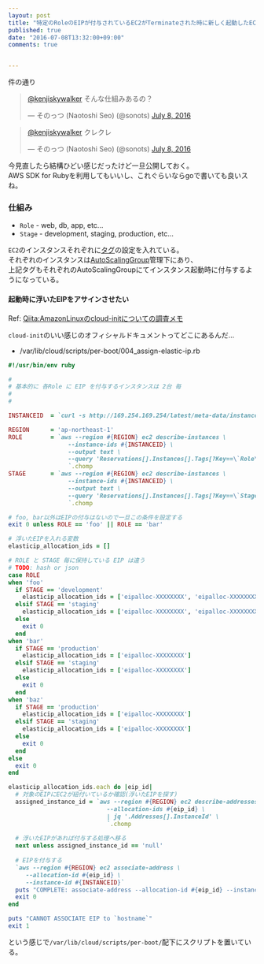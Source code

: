 ```yaml
---
layout: post
title: "特定のRoleのEIPが付与されているEC2がTerminateされた時に新しく起動したEC2に浮いたEIPを付与させるスクリプト"
published: true
date: "2016-07-08T13:32:00+09:00"
comments: true


---
```


件の通り

<blockquote class="twitter-tweet" data-lang="en"><p lang="ja" dir="ltr"><a href="https://twitter.com/kenjiskywalker">@kenjiskywalker</a> そんな仕組みあるの？</p>&mdash; そのっつ (Naotoshi Seo) (@sonots) <a href="https://twitter.com/sonots/status/751219867785711616">July 8, 2016</a></blockquote> <script async src="//platform.twitter.com/widgets.js" charset="utf-8"></script>

<blockquote class="twitter-tweet" data-lang="en"><p lang="ja" dir="ltr"><a href="https://twitter.com/kenjiskywalker">@kenjiskywalker</a> クレクレ</p>&mdash; そのっつ (Naotoshi Seo) (@sonots) <a href="https://twitter.com/sonots/status/751220071335235585">July 8, 2016</a></blockquote> <script async src="//platform.twitter.com/widgets.js" charset="utf-8"></script>

今見直したら結構ひどい感じだったけど一旦公開しておく。  
AWS SDK for Rubyを利用してもいいし、これぐらいならgoで書いても良いスね。  

### 仕組み

- `Role`  - web, db, app, etc...
- `Stage` - development, staging, production, etc...

`EC2`のインスタンスそれぞれに[タグ](http://docs.aws.amazon.com/ja_jp/AWSEC2/latest/UserGuide/Using_Tags.html)の設定を入れている。  
それぞれのインスタンスは[AutoScalingGroup](http://docs.aws.amazon.com/ja_jp/AutoScaling/latest/DeveloperGuide/WhatIsAutoScaling.html)管理下にあり、  
上記タグもそれぞれのAutoScalingGroupにてインスタンス起動時に付与するようになっている。

#### 起動時に浮いたEIPをアサインさせたい

Ref: [Qiita:AmazonLinuxのcloud-initについての調査メモ](http://qiita.com/toshihirock/items/81d6612511f0d1f5db77)  

`cloud-init`のいい感じのオフィシャルドキュメントってどこにあるんだ...

- /var/lib/cloud/scripts/per-boot/004_assign-elastic-ip.rb

```rb
#!/usr/bin/env ruby

#
# 基本的に 各Role に EIP を付与するインスタンスは 2台 毎
# 
#

INSTANCEID  = `curl -s http://169.254.169.254/latest/meta-data/instance-id/`

REGION      = 'ap-northeast-1'
ROLE        = `aws --region #{REGION} ec2 describe-instances \
                 --instance-ids #{INSTANCEID} \
                 --output text \
                 --query 'Reservations[].Instances[].Tags[?Key==\`Role\`].[Value]' \
                 `.chomp
STAGE       = `aws --region #{REGION} ec2 describe-instances \
                 --instance-ids #{INSTANCEID} \
                 --output text \
                 --query 'Reservations[].Instances[].Tags[?Key==\`Stage\`].[Value]' \
                 `.chomp

# foo, bar以外はEIPの付与はないので一旦この条件を設定する
exit 0 unless ROLE == 'foo' || ROLE == 'bar'

# 浮いたEIPを入れる変数
elasticip_allocation_ids = []

# ROLE と STAGE 毎に保持している EIP は違う
# TODO: hash or json
case ROLE
when 'foo'
  if STAGE == 'development'
    elasticip_allocation_ids = ['eipalloc-XXXXXXXX', 'eipalloc-XXXXXXXX']
  elsif STAGE == 'staging'
    elasticip_allocation_ids = ['eipalloc-XXXXXXXX', 'eipalloc-XXXXXXXX']
  else
    exit 0
  end
when 'bar'
  if STAGE == 'production'
    elasticip_allocation_ids = ['eipalloc-XXXXXXXX']
  elsif STAGE == 'staging'
    elasticip_allocation_ids = ['eipalloc-XXXXXXXX']
  else
    exit 0
  end
when 'baz'
  if STAGE == 'production'
    elasticip_allocation_ids = ['eipalloc-XXXXXXXX']
  elsif STAGE == 'staging'
    elasticip_allocation_ids = ['eipalloc-XXXXXXXX']
  else
    exit 0
  end
else
  exit 0
end

elasticip_allocation_ids.each do |eip_id|
  # 対象のEIPにEC2が紐付いているか確認(浮いたEIPを探す)
  assigned_instance_id = `aws --region #{REGION} ec2 describe-addresses \
                            --allocation-ids #{eip_id} \
                            | jq '.Addresses[].InstanceId' \
                            `.chomp
  
  # 浮いたEIPがあれば付与する処理へ移る
  next unless assigned_instance_id == 'null'
  
  # EIPを付与する
  `aws --region #{REGION} ec2 associate-address \
     --allocation-id #{eip_id} \
     --instance-id #{INSTANCEID}`
  puts "COMPLETE: associate-address --allocation-id #{eip_id} --instance-id #{INSTANCEID}"
  exit 0
end

puts "CANNOT ASSOCIATE EIP to `hostname`"
exit 1
```

という感じで`/var/lib/cloud/scripts/per-boot/`配下にスクリプトを置いている。  
